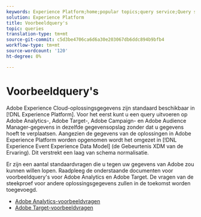 ```yaml
---
keywords: Experience Platform;home;popular topics;query service;Query service;sample queries;sample query;
solution: Experience Platform
title: Voorbeeldquery's
topic: queries
translation-type: tm+mt
source-git-commit: c5d3be4706ca6d6a30e203067db6ddc894b9bfb4
workflow-type: tm+mt
source-wordcount: '120'
ht-degree: 0%

---
```



# Voorbeeldquery&#39;s

Adobe Experience Cloud-oplossingsgegevens zijn standaard beschikbaar in [!DNL Experience Platform]. Voor het eerst kunt u een query uitvoeren op Adobe Analytics-, Adobe Target-, Adobe Campaign- en Adobe Audience Manager-gegevens in dezelfde gegevensopslag zonder dat u gegevens hoeft te verplaatsen. Aangezien de gegevens van de oplossingen in Adobe Experience Platform worden opgenomen wordt het omgezet in [!DNL Experience Event Experience Data Model] (de Gebeurtenis XDM van de Ervaring). Dit verstrekt een laag van schema normalisatie.

Er zijn een aantal standaardvragen die u tegen uw gegevens van Adobe zou kunnen willen lopen. Raadpleeg de onderstaande documenten voor voorbeeldquery&#39;s voor Adobe Analytics en Adobe Target. De vragen van de steekproef voor andere oplossingsgegevens zullen in de toekomst worden toegevoegd.

- [Adobe Analytics-voorbeeldvragen](adobe-analytics.md)
- [Adobe Target-voorbeeldvragen](adobe-target.md)
